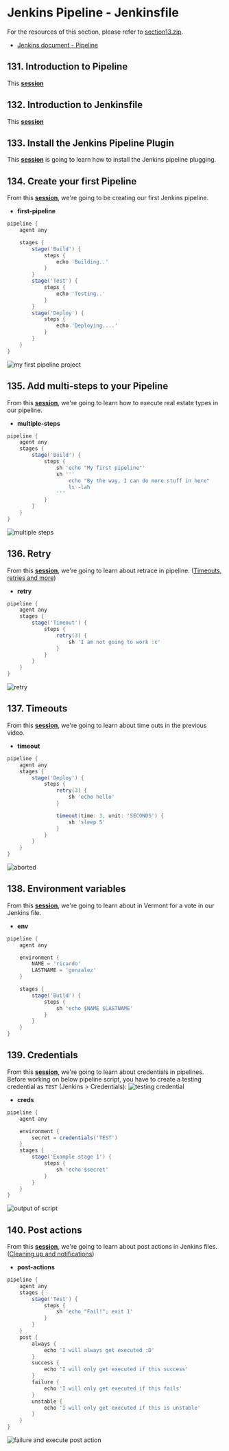 # Jenkins Pipeline - Jenkinsfile
For the resources of this section, please refer to [section13.zip](resources/section13.zip). 
* [Jenkins document - Pipeline](https://jenkins.io/doc/book/pipeline/)

## 131. Introduction to Pipeline
This [**session**](https://www.udemy.com/course/jenkins-from-zero-to-hero/learn/lecture/13624054#overview)

## 132. Introduction to Jenkinsfile
This [**session**](https://www.udemy.com/course/jenkins-from-zero-to-hero/learn/lecture/13624060#overview)

## 133. Install the Jenkins Pipeline Plugin
This [**session**](https://www.udemy.com/course/jenkins-from-zero-to-hero/learn/lecture/13624066#overview) is going to learn how to install the Jenkins pipeline plugging.

## 134. Create your first Pipeline
From this [**session**](https://www.udemy.com/course/jenkins-from-zero-to-hero/learn/lecture/13624072#overview), we're going to be creating our first Jenkins pipeline.

* **first-pipeline**
```groovy
pipeline {
    agent any

    stages {
        stage('Build') {
            steps {
                echo 'Building..'
            }
        }
        stage('Test') {
            steps {
                echo 'Testing..'
            }
        }
        stage('Deploy') {
            steps {
                echo 'Deploying....'
            }
        }
    }
}
```
![my first pipeline project](../images/s13_1.PNG)

## 135. Add multi-steps to your Pipeline
From this [**session**](https://www.udemy.com/course/jenkins-from-zero-to-hero/learn/lecture/13624076#overview), we're going to learn how to execute real estate types in our pipeline.
* **multiple-steps**
```groovy
pipeline {
    agent any
    stages {
        stage('Build') {
            steps {
                sh 'echo "My first pipeline"'
                sh '''
                    echo "By the way, I can do more stuff in here"
                    ls -lah
                '''
            }
        }
    }
}
```
![multiple steps](../images/s13_2.PNG)

## 136. Retry
From this [**session**](https://www.udemy.com/course/jenkins-from-zero-to-hero/learn/lecture/13624080#overview), we're going to learn about retrace in pipeline. ([Timeouts, retries and more](https://jenkins.io/doc/pipeline/tour/running-multiple-steps/#timeouts-retries-and-more))
* **retry**
```groovy
pipeline {
    agent any
    stages {
        stage('Timeout') {
            steps {
                retry(3) {
                    sh 'I am not going to work :c'
                }
            }
        }
    }
}
```
![retry](../images/s13_3.PNG)

## 137. Timeouts
From this [**session**](https://www.udemy.com/course/jenkins-from-zero-to-hero/learn/lecture/13624084#overview), we're going to learn about time outs in the previous video.
* **timeout**
```groovy
pipeline {
    agent any
    stages {
        stage('Deploy') {
            steps {
                retry(3) {
                    sh 'echo hello'
                }

                timeout(time: 3, unit: 'SECONDS') {
                    sh 'sleep 5'
                }
            }
        }
    }
}
```
![aborted](../images/s13_4.PNG)

## 138. Environment variables
From this [**session**](https://www.udemy.com/course/jenkins-from-zero-to-hero/learn/lecture/13624086#overview), we're going to learn about in Vermont for a vote in our Jenkins file.

* **env**
```groovy
pipeline {
    agent any

    environment {
        NAME = 'ricardo'
        LASTNAME = 'gonzalez'
    }

    stages {
        stage('Build') {
            steps {
                sh 'echo $NAME $LASTNAME'
            }
        }
    }
}
```
## 139. Credentials
From this [**session**](https://www.udemy.com/course/jenkins-from-zero-to-hero/learn/lecture/13624088#overview), we're going to learn about credentials in pipelines. Before working on below pipeline script, you have to create a testing credential as `TEST` (Jenkins > Credentials):
![testing credential](../images/s13_5.PNG)

* **creds**
```groovy
pipeline {
    agent any

    environment {
        secret = credentials('TEST')
    }
    stages {
        stage('Example stage 1') {
            steps {
                sh 'echo $secret'
            }
        }
    }
}
```
![output of script](../images/s13_6.PNG)

## 140. Post actions
From this [**session**](https://www.udemy.com/course/jenkins-from-zero-to-hero/learn/lecture/13624090#overview), we're going to learn about post actions in Jenkins files. ([Cleaning up and notifications](https://jenkins.io/doc/pipeline/tour/post/))

* **post-actions**
```groovy
pipeline {
    agent any
    stages {
        stage('Test') {
            steps {
                sh 'echo "Fail!"; exit 1'
            }
        }
    }
    post {
        always {
            echo 'I will always get executed :D'
        }
        success {
            echo 'I will only get executed if this success'
        }
        failure {
            echo 'I will only get executed if this fails'
        }
        unstable {
            echo 'I will only get executed if this is unstable'
        }
    }
}
```
![failure and execute post action](../images/s13_7.PNG)
